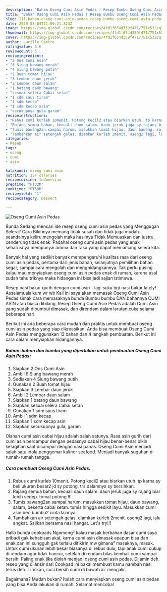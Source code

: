 ```yaml
---
description: "Bahan Oseng Cumi Asin Pedas | Resep Bumbu Oseng Cumi Asin Pedas Yang Bikin Ngiler"
title: "Bahan Oseng Cumi Asin Pedas | Resep Bumbu Oseng Cumi Asin Pedas Yang Bikin Ngiler"
slug: 111-bahan-oseng-cumi-asin-pedas-resep-bumbu-oseng-cumi-asin-pedas-yang-bikin-ngiler
date: 2020-08-04T11:09:21.823Z
image: https://img-global.cpcdn.com/recipes/4fd1f654d359f471/751x532cq70/oseng-cumi-asin-pedas-foto-resep-utama.jpg
thumbnail: https://img-global.cpcdn.com/recipes/4fd1f654d359f471/751x532cq70/oseng-cumi-asin-pedas-foto-resep-utama.jpg
cover: https://img-global.cpcdn.com/recipes/4fd1f654d359f471/751x532cq70/oseng-cumi-asin-pedas-foto-resep-utama.jpg
author: Lucille Castro
ratingvalue: 3.6
reviewcount: 6
recipeingredient:
- "2 Ons Cumi Asin"
- "5 Siung bawang merah"
- "4 Siung bawang putih"
- "2 Buah tomat hijau"
- "3 Lembar daun jeruk"
- "2 Lembar daun salam"
- "1 batang daun bawang"
- "sesuai selera Cabai setan"
- "1 sdm saus tiram"
- "1 sdm kecap"
- "1 sdm kecap asin"
- "secukupnya gula garam"
recipeinstructions:
- "Rebus cumi kurleb 10menit. Potong kecil2 atau biarkan utuh. tp karna sy beli ukuran besar2 jd sy potong, trs dalamnya sy bersihkan."
- "Rajang semua bahan, kecuali daun salam. daun jeruk juga sy rajang biar lebih sedep. tomat potong 8."
- "Tumis bawang2an sampai harum. masukkan tomat hijau, daun bawang, salam, beserta cabai setan. tumis hingga sedikit layu. Masukkan cumi asin beri bumbu2 cinta lainnya."
- "Tambahkan air setengah gelas. diamkan kurleb 2menit. oseng2 lagi, lalu angkat. Sajikan bersama nasi hangat. Let&#39;s try!!!"
categories:
- Resep
tags:
- oseng
- cumi
- asin

katakunci: oseng cumi asin 
nutrition: 154 calories
recipecuisine: Indonesian
preptime: "PT32M"
cooktime: "PT59M"
recipeyield: "1"
recipecategory: Dessert

---
```



![Oseng Cumi Asin Pedas](https://img-global.cpcdn.com/recipes/4fd1f654d359f471/751x532cq70/oseng-cumi-asin-pedas-foto-resep-utama.jpg)

Bunda Sedang mencari ide resep oseng cumi asin pedas yang Menggugah Selera? Cara Bikinnya memang tidak susah dan tidak juga mudah. seandainya keliru mengolah maka hasilnya Tidak Memuaskan dan justru cenderung tidak enak. Padahal oseng cumi asin pedas yang enak seharusnya mempunyai aroma dan rasa yang dapat memancing selera kita.

Banyak hal yang sedikit banyak mempengaruhi kualitas rasa dari oseng cumi asin pedas, pertama dari jenis bahan, selanjutnya pemilihan bahan segar, sampai cara mengolah dan menghidangkannya. Tak perlu pusing kalau mau menyiapkan oseng cumi asin pedas enak di rumah, karena asal sudah tahu triknya maka hidangan ini bisa jadi sajian istimewa.

Resep nasi bakar gurih dengan cumi asin - lagi suka bgt nasi bakar lately! Assalamualaikum wr wb Kali ini saya akan memasak Oseng Cumi Asin Pedas simak cara memasaknya bunda Bumbu bumbu DAN bahannya CUMI ASIN atau biasa dibilang. Resep Oseng Cumi Asin Pedas adalah Cumi Asin yang sudah dibumbui dimasak, dan direndam dalam larutan cuka selama beberapa hari.


Berikut ini ada beberapa cara mudah dan praktis untuk membuat oseng cumi asin pedas yang siap dikreasikan. Anda bisa membuat Oseng Cumi Asin Pedas menggunakan 12 bahan dan 4 langkah pembuatan. Berikut ini cara dalam menyiapkan hidangannya.

<!--inarticleads1-->

##### Bahan-bahan dan bumbu yang diperlukan untuk pembuatan Oseng Cumi Asin Pedas:

1. Siapkan 2 Ons Cumi Asin
1. Ambil 5 Siung bawang merah
1. Sediakan 4 Siung bawang putih
1. Gunakan 2 Buah tomat hijau
1. Siapkan 3 Lembar daun jeruk
1. Ambil 2 Lembar daun salam
1. Siapkan 1 batang daun bawang
1. Siapkan sesuai selera Cabai setan
1. Gunakan 1 sdm saus tiram
1. Ambil 1 sdm kecap
1. Siapkan 1 sdm kecap asin
1. Siapkan secukupnya gula, garam


Olahan cumi asin cabai hijau adalah salah satunya. Rasa asin gurih dari cumi asin bercampur dengan pedasnya cabai hijau benar-benar bikin ketagihan saat dicampur dengan nasi panas. Oseng Cumi Asin menjadi salah satu idola penggemar kuliner seafood. Menjadi banyak suguhan di rumah-rumah tangga. 

<!--inarticleads2-->

##### Cara membuat Oseng Cumi Asin Pedas:

1. Rebus cumi kurleb 10menit. Potong kecil2 atau biarkan utuh. tp karna sy beli ukuran besar2 jd sy potong, trs dalamnya sy bersihkan.
1. Rajang semua bahan, kecuali daun salam. daun jeruk juga sy rajang biar lebih sedep. tomat potong 8.
1. Tumis bawang2an sampai harum. masukkan tomat hijau, daun bawang, salam, beserta cabai setan. tumis hingga sedikit layu. Masukkan cumi asin beri bumbu2 cinta lainnya.
1. Tambahkan air setengah gelas. diamkan kurleb 2menit. oseng2 lagi, lalu angkat. Sajikan bersama nasi hangat. Let&#39;s try!!!


Hallo bunda cookpads Ngomong² kalau masak berbahan dasar cumi saya pribadi gak kehabisan akal, karna cumi asin dimasak apapun bisa dan enak,dan ini sungguh gak terlalu difikirin mw gimana² masaknya, masak. Untuk cumi ukuran lebih besar biasanya di rebus dulu, tapi anak cumi cukup di rendam agar tidak hancur, setelah di rendam bilas kembali cumi sampai bersih. Paling enak jika diolah menjadi oseng cumi asin pedas. Dijamin deh, resep yang dilansir dari Cookpad ini bakal membuat kamu nambah nasi terus deh. Tiriskan, cuci bersih cumi di bawah air mengalir. 

Bagaimana? Mudah bukan? Itulah cara menyiapkan oseng cumi asin pedas yang bisa Anda lakukan di rumah. Selamat mencoba!

